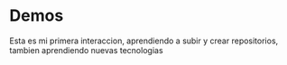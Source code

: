 # Demos
Esta es mi primera interaccion, aprendiendo a subir y crear repositorios, tambien aprendiendo nuevas tecnologias
